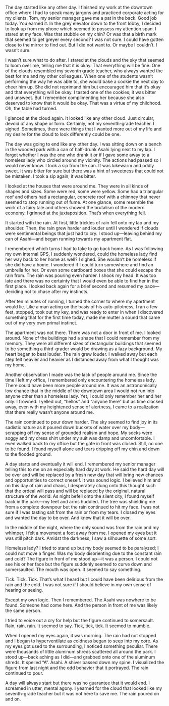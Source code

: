 The day started like any other day. I finished my work at the downtown office where I had to speak many jargons and practiced corporate acting for my clients. Tom, my senior manager gave me a pat in the back. Good job today. You earned it. In the grey elevator down to the front lobby, I decided to look up from my phone which seemed to possess my attention span. I stared at my face. Was that stubble on my chin? Or was that a birth mark that seemed to get greyer every second? I was not sure. I could have gotten close to the mirror to find out. But I did not want to. Or maybe I couldn’t. I wasn’t sure.

I wasn’t sure what to do after. I stared at the clouds and the sky that seemed to loom over me, telling me that it is okay. That everything will be fine. One of the clouds resembled my seventh grade teacher, who always wanted the best for me and my other colleagues. When one of the students wasn’t performing the way he was able to, she would bake a cookie the next day to cheer him up. She did not reprimand him but encouraged him that it’s okay and that everything will be okay. I tasted one of the cookies; it was bitter and unsweet. But I remember complimenting her because she also deserved to know that it would be okay. That was a virtue of my childhood. Oh, the table had turned.

I glanced at the cloud again. It looked like any other cloud. Just circular, devoid of any shape or form. Certainly, not my seventh-grade teacher. I sighed. Sometimes, there were things that I wanted more out of my life and my desire for the cloud to look differently could be one.

The day was going to end like any other day. I was sitting down on a bench in the wooded park with a can of half-drunk Asahi lying next to my lap. I forgot whether I was the one who drank it or if I gave some away to a homeless lady who circled around my vicinity. The actions had passed so I would never know. I took a sip from the can. It was lukewarm and oddly sweet. It was bitter for sure but there was a hint of sweetness that could not be mistaken. I took a sip again; it was bitter.

I looked at the houses that were around me. They were in all kinds of shapes and sizes. Some were red, some were yellow. Some had a triangular roof and others had a rectangular, concrete roof with a chimney that never seemed to stop running out of fume. At one glance, some resemble the work of a fairy tale and others showed the brutalism of the modern economy. I grinned at the juxtaposition. That’s when everything fell.

It started with the rain. At first, little trickles of rain fell onto my lap and my shoulder. Then, the rain grew harder and louder until I wondered if clouds were sentimental beings that just had to cry. I stood up—leaving behind my can of Asahi—and began running towards my apartment flat.

I remembered which turns I had to take to go back home. As I was following my own internal GPS, I suddenly wondered, could the homeless lady find her way back to her home as well? I sighed. She wouldn’t be homeless if she did have a home. I wondered if I could turn somewhere and find an umbrella for her. Or even some cardboard boxes that she could escape the rain from. The rain was pouring even harder. I shook my head. It was too late and there was no certainty that I would even be able to find her in the first place. I looked back again for a brief second and resumed my pace—deciding not to chase after my instincts.

After ten minutes of running, I turned the corner to where my apartment would lie. Like a man acting on the basis of his auto-pilotness, I ran a few feet, stopped, took out my key, and was ready to enter in when I discovered something that for the first time today, made me mutter a sound that came out of my very own primal instinct.

The apartment was not there. There was not a door in front of me. I looked around. None of the buildings had a shape that I could remember from my memory. They were all different sizes of rectangular buildings that seemed to be something a third-grader would be drawing as a lazy background. My heart began to beat louder. The rain grew louder. I walked away but each step felt heavier and heavier as I distanced away from what I thought was my home.

Another observation I made was the lack of people around me. Since the time I left my office, I remembered only encountering the homeless lady. There could have been more people around me. It was an astronomically low chance that in the middle of the downtown area I would not run into anyone other than a homeless lady. Yet, I could only remember her and her only. I frowned. I yelled out, “hellos” and “anyone there” but as time clocked away, even with my heightened sense of alertness, I came to a realization that there really wasn’t anyone around me.

The rain continued to pour down harder. The sky seemed to find joy in its sadistic nature as it poured down buckets of water over my body—scrapping off my sense of grounded realism and hope. My socks were soggy and my dress shirt under my suit was damp and uncomfortable. I even walked back to my office but the gate in front was closed. Still, no one to be found. I found myself alone and tears dripping off my chin and down to the flooded ground.

A day starts and eventually it will end. I remembered my senior manager telling this to me on an especially hard day at work. He said the hard day will be over and will be replaced by a fresh new day that will bring new chances and opportunities to correct oneself. It was sound logic. I believed him and on this day of rain and chaos, I desperately clung onto this thought such that the ordeal will pass and will be replaced by the original, natural structure of the world. As night befell onto the silent city, I found myself back in the park—my feet and arms huddled. The tree was shielding me from a complete downpour but the rain continued to hit my face. I was not sure if I was tasting salt from the rain or from my tears. I closed my eyes and wanted the day to be over. And knew that it will be over.

In the middle of the night, where the only sound was from the rain and my whimper, I felt a movement a foot away from me. I opened my eyes but it was still pitch dark. Amidst the darkness, I saw a silhouette of some sort.

Homeless lady? I tried to stand up but my body seemed to be paralyzed; I could not move a finger. Was my body disorienting due to the constant rain and cold? The figure in front of me stood up—it was a person. I could not see his or her face but the figure suddenly seemed to curve down and somersaulted. The mouth was open. It seemed to say something.

Tick. Tick. Tick. That’s what I heard but I could have been delirious from the rain and the cold. I was not sure if I should believe in my own sense of hearing or seeing.

Except my own logic. Then I remembered. The Asahi was nowhere to be found. Someone had come here. And the person in front of me was likely the same person.

I tried to voice out a cry for help but the figure continued to somersault. Rain, rain, rain. It seemed to say. Tick, tick, tick. It seemed to mumble.

When I opened my eyes again, it was morning. The rain had not stopped and I began to hyperventilate as coldness began to seep into my core. As my eyes got used to the surrounding, I noticed something peculiar. There were thousands of little aluminum shreds scattered all around the park. I stood up—back aching as I did—and grabbed onto one of the aluminum shreds. It spelled “A”. Asahi. A shiver passed down my spine. I visualized the figure from last night and the odd behavior that it portrayed. The rain continued to pour.

A day will always start but there was no guarantee that it would end. I screamed in utter, mental agony. I yearned for the cloud that looked like my seventh-grade teacher but it was not here to save me. The rain poured on and on.